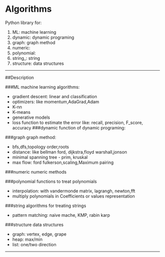 # Algorithms
Python library for:
1. ML: machine learning
2. dynamic: dynamic programing
3. graph: graph method
4. numeric:
5. polynomial: 
6. string_: string
7. structure: data structures
---
##Description

###ML
machine learning algorithms:
* gradient descent: linear and classification
* optimizers: like momentum,AdaGrad,Adam  
* K-nn
* K-means
* generative models
* loss function to estimate the error like: 
recall, precision, F_score, accuracy 
###dynamic
function of dynamic programing:

###graph
graph method:
* bfs,dfs,topology order,roots 
* distance: like bellman ford, dijkstra,floyd warshall,jonson
* minimal spanning tree - prim, kruskal
* max flow: ford fulkerson,scaling,Maximum pairing

###numeric
numeric methods

###polynomial
functions to treat polynomials
* interpolation: with vandermonde matrix, lagrangh, newton,fft
* multiply polynomials in Coefficients or values representation

###string
algorithms for treating strings
* pattern matching: naive mache, KMP, rabin karp

###structure
data structures
* graph: vertex, edge, grape
* heap: max/min
* list: one/two direction
---

